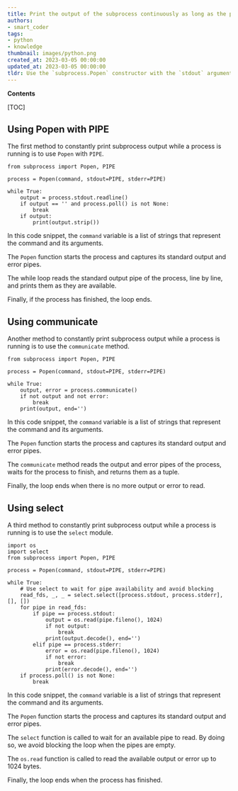 ```yaml
---
title: Print the output of the subprocess continuously as long as the process is running
authors:
- smart_coder
tags:
- python
- knowledge
thumbnail: images/python.png
created_at: 2023-03-05 00:00:00
updated_at: 2023-03-05 00:00:00
tldr: Use the `subprocess.Popen` constructor with the `stdout` argument set to `subprocess.PIPE`, and call `communicate()` or `stdout.read()` in a loop to continuously read and display the output until the process is complete.
---
```


**Contents**

[TOC]

## Using Popen with PIPE

The first method to constantly print subprocess output while a process is running is to use `Popen` with `PIPE`. 
 
```
from subprocess import Popen, PIPE

process = Popen(command, stdout=PIPE, stderr=PIPE)

while True:
    output = process.stdout.readline()
    if output == '' and process.poll() is not None:
        break
    if output:
        print(output.strip())
```
  
In this code snippet, the `command` variable is a list of strings that represent the command and its arguments. 
 
The `Popen` function starts the process and captures its standard output and error pipes. 
 
The while loop reads the standard output pipe of the process, line by line, and prints them as they are available. 
 
Finally, if the process has finished, the loop ends.


## Using communicate

Another method to constantly print subprocess output while a process is running is to use the `communicate` method. 

```
from subprocess import Popen, PIPE

process = Popen(command, stdout=PIPE, stderr=PIPE)

while True:
    output, error = process.communicate()
    if not output and not error:
        break
    print(output, end='')
```

In this code snippet, the `command` variable is a list of strings that represent the command and its arguments.

The `Popen` function starts the process and captures its standard output and error pipes.

The `communicate` method reads the output and error pipes of the process, waits for the process to finish, and returns them as a tuple.

Finally, the loop ends when there is no more output or error to read.

## Using select

A third method to constantly print subprocess output while a process is running is to use the `select` module.

```
import os
import select
from subprocess import Popen, PIPE

process = Popen(command, stdout=PIPE, stderr=PIPE)

while True:
    # Use select to wait for pipe availability and avoid blocking
    read_fds, _, _ = select.select([process.stdout, process.stderr], [], [])
    for pipe in read_fds:
        if pipe == process.stdout:
            output = os.read(pipe.fileno(), 1024)
            if not output:
                break
            print(output.decode(), end='')
        elif pipe == process.stderr:
            error = os.read(pipe.fileno(), 1024)
            if not error:
                break
            print(error.decode(), end='')
    if process.poll() is not None:
        break
```

In this code snippet, the `command` variable is a list of strings that represent the command and its arguments.

The `Popen` function starts the process and captures its standard output and error pipes.

The `select` function is called to wait for an available pipe to read. By doing so, we avoid blocking the loop when the pipes are empty.

The `os.read` function is called to read the available output or error up to 1024 bytes.

Finally, the loop ends when the process has finished.
